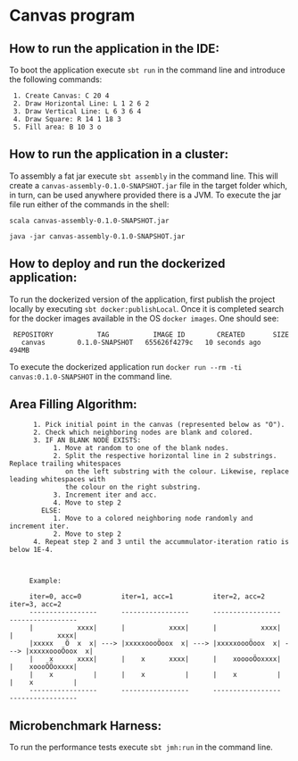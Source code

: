 # Canvas program

## How to run the application in the IDE:
To boot the application execute ```sbt run``` in the command line and introduce the following commands:

     1. Create Canvas: C 20 4
     2. Draw Horizontal Line: L 1 2 6 2
     3. Draw Vertical Line: L 6 3 6 4
     4. Draw Square: R 14 1 18 3
     5. Fill area: B 10 3 o


## How to run the application in a cluster:

To assembly a fat jar execute ```sbt assembly``` in the command line. This will create
a ```canvas-assembly-0.1.0-SNAPSHOT.jar``` file in the target folder which, in turn,
can be used anywhere provided there is a JVM. To execute the jar file run either of
the commands in the shell:

```scala canvas-assembly-0.1.0-SNAPSHOT.jar```

```java -jar canvas-assembly-0.1.0-SNAPSHOT.jar```


## How to deploy and run the dockerized application:

To run the dockerized version of the application, first publish the project locally
by executing ```sbt docker:publishLocal```. Once it is completed search for the
docker images available in the OS ```docker images```. One should see:

     REPOSITORY           TAG           IMAGE ID        CREATED       SIZE
       canvas        0.1.0-SNAPSHOT   655626f4279c   10 seconds ago   494MB


To execute the dockerized application run ```docker run --rm -ti canvas:0.1.0-SNAPSHOT```
in the command line.


## Area Filling Algorithm:

          1. Pick initial point in the canvas (represented below as "Ö").
          2. Check which neighboring nodes are blank and colored.
          3. IF AN BLANK NODE EXISTS:
               1. Move at random to one of the blank nodes.
               2. Split the respective horizontal line in 2 substrings. Replace trailing whitespaces
                  on the left substring with the colour. Likewise, replace leading whitespaces with
                  the colour on the right substring.
               3. Increment iter and acc.
               4. Move to step 2
            ELSE:
               1. Move to a colored neighboring node randomly and increment iter.
               2. Move to step 2
          4. Repeat step 2 and 3 until the accummulator-iteration ratio is below 1E-4.



         Example:

         iter=0, acc=0          iter=1, acc=1          iter=2, acc=2          iter=3, acc=2
         -----------------      -----------------      -----------------      -----------------
         |           xxxx|      |           xxxx|      |           xxxx|      |           xxxx|
         |xxxxx   Ö  x  x| ---> |xxxxxoooÖoox  x| ---> |xxxxxoooÖoox  x| ---> |xxxxxoooÖoox  x|
         |    x      xxxx|      |    x      xxxx|      |    xooooÖoxxxx|      |    xoooÖÖoxxxx|
         |    x          |      |    x          |      |    x          |      |    x          |
         -----------------      -----------------      -----------------      -----------------


## Microbenchmark Harness:

To run the performance tests execute ```sbt jmh:run``` in the command line.





